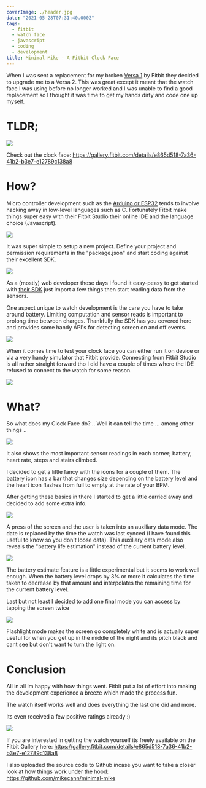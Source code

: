 ```yaml
---
coverImage: ./header.jpg
date: "2021-05-28T07:31:40.000Z"
tags:
  - fitbit
  - watch face
  - javascript
  - coding
  - development
title: Minimal Mike - A Fitbit Clock Face
---
```


When I was sent a replacement for my broken [Versa 1](https://www.fitbit.com/global/us/products/smartwatches) by Fitbit they decided to upgrade me to a Versa 2. This was great except it meant that the watch face I was using before no longer worked and I was unable to find a good replacement so I thought it was time to get my hands dirty and code one up myself.

<!-- more -->

# TLDR;

[![](./out1.gif)](./out1.gif)

Check out the clock face: https://gallery.fitbit.com/details/e865d518-7a36-41b2-b3e7-e12789c138a8

# How?

Micro controller development such as the [Arduino or ESP32](https://www.arduino.cc/en/software) tends to involve hacking away in low-level languages such as C. Fortunately Fitbit make things super easy with their Fitbit Studio their online IDE and the language choice (Javascript).

[![](./fitbitstudio.jpg)](./fitbitstudio.jpg)

It was super simple to setup a new project. Define your project and permission requirements in the "package.json" and start coding against their excellent SDK.

[![](./package.jpg)](./package.jpg)

As a (mostly) web developer these days I found it easy-peasy to get started with [their SDK](https://dev.fitbit.com/build/reference/device-api/power/) just import a few things then start reading data from the sensors.

One aspect unique to watch development is the care you have to take around battery. Limiting computation and sensor reads is important to prolong time between charges. Thankfully the SDK has you covered here and provides some handy API's for detecting screen on and off events.

[![](./display.jpg)](./display.jpg)

When it comes time to test your clock face you can either run it on device or via a very handy simulator that Fitbit provide. Connecting from Fitbit Studio is all rather straight forward tho I did have a couple of times where the IDE refused to connect to the watch for some reason.

[![](./sim.jpg)](./sim.jpg)

# What?

So what does my Clock Face do? .. Well it can tell the time ... among other things ..

[![](./frame1.png)](./frame1.png)

It also shows the most important sensor readings in each corner; battery, heart rate, steps and stairs climbed.

I decided to get a little fancy with the icons for a couple of them. The battery icon has a bar that changes size depending on the battery level and the heart icon flashes from full to empty at the rate of your BPM.

After getting these basics in there I started to get a little carried away and decided to add some extra info.

[![](./frame2.png)](./frame2.png)

A press of the screen and the user is taken into an auxiliary data mode. The date is replaced by the time the watch was last synced (I have found this useful to know so you don't loose data). This auxiliary data mode also reveals the "battery life estimation" instead of the current battery level.

[![](./frame3.png)](./frame3.png)

The battery estimate feature is a little experimental but it seems to work well enough. When the battery level drops by 3% or more it calculates the time taken to decrease by that amount and interpolates the remaining time for the current battery level.

Last but not least I decided to add one final mode you can access by tapping the screen twice

[![](./flashlight.png)](./flashlight.png)

Flashlight mode makes the screen go completely white and is actually super useful for when you get up in the middle of the night and its pitch black and cant see but don't want to turn the light on.

# Conclusion

All in all im happy with how things went. Fitbit put a lot of effort into making the development experience a breeze which made the process fun.

The watch itself works well and does everything the last one did and more.

Its even received a few positive ratings already :)

[![](./reviews.jpg)](./reviews.jpg)

If you are interested in getting the watch yourself its freely available on the Fitbit Gallery here: https://gallery.fitbit.com/details/e865d518-7a36-41b2-b3e7-e12789c138a8

I also uploaded the source code to Github incase you want to take a closer look at how things work under the hood: https://github.com/mikecann/minimal-mike
